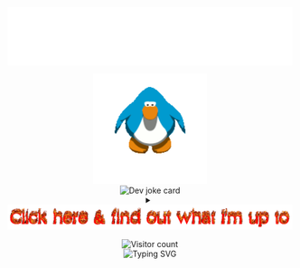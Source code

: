 <img src="images/impepebigotes-cropped.svg" align="center"
/>
<div align=center>
<img src="images/penguin.gif" width=40% alt="Penguin from the game 'Club Penguin' hittin some moves"/>
</div>
<div align="center">
<img alt="Dev joke card" src="https://readme-jokes.vercel.app/api?hideBorder&textColor=%23ff0000&bgColor=%2300ff00&qColor=%23ff0000&aColor=%230000ff"/>
</div>
<details><summary align="center">
<img src="images/whatimupto.gif">

</summary>
<table align="center">
  <tr>
    <th><b>Progress</b></th>
    <th><b>Task</b></th>
    <th><b>Repo</b></th>
  </tr>
<!---
✔️ Done
📝 In progress
❌ Not started
--->
  <tr>
    <td align="center">✔️</td>
    <td>Open readme improvement PR</td>
    <td><a href="https://github.com/ABSphreak/readme-jokes">/readme-jokes</a></td>
  </tr>
  <tr>
    <td align="center">📝</td>
    <td>Improve this README</td>
    <td><a href="https://github.com/PepeBigotes/PepeBigotes">/PepeBigotes</a></td>
  </tr>
  <tr>
    <td align="center">📝</td>
    <td>Maybe make this table update itself with some API</td>
    <td><a href="https://github.com/PepeBigotes/PepeBigotes">/PepeBigotes</a></td>
  </tr>
  <tr>
    <td align="center">❌</td>
    <td>Update Readme, delete scripts</td>
    <td><a href="https://github.com/PepeBigotes/improvedduckduino">/improvedduckduino</a></td>
  </tr>
</table></details>
<p></p>
<div align="center">
<img alt="Visitor count" src="https://profile-counter.glitch.me/PepeBigotes/count.svg"/>
</div>
<div align="center">
<img src="https://readme-typing-svg.demolab.com?font=Comic+Neue&duration=3500&pause=2500&color=00FF00&center=true&vCenter=true&width=435&lines=Thanks+for+visiting+my+profile!;Consider+checking+my+work+while+you+are+here;Have+a+nice+day!" alt="Typing SVG" />
</div>